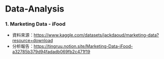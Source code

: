 # Data-Analysis

### 1. Marketing Data - iFood
* 資料來源：https://www.kaggle.com/datasets/jackdaoud/marketing-data?resource=download
* 分析報告：https://tingruu.notion.site/Marketing-Data-iFood-a32785b379d94fadadb069fb2c471f19
